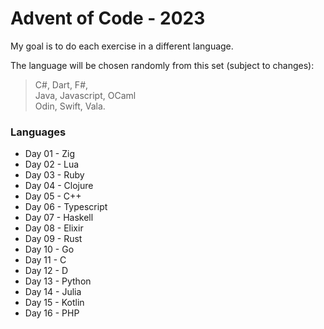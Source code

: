 # Advent of Code - 2023

My goal is to do each exercise in a different language.

The language will be chosen randomly from this set (subject to changes): 
> C#, Dart, F#, <br>
> Java, Javascript, OCaml <br>
> Odin, Swift, Vala. <br>

### Languages
- Day 01 - Zig
- Day 02 - Lua
- Day 03 - Ruby
- Day 04 - Clojure
- Day 05 - C++
- Day 06 - Typescript
- Day 07 - Haskell
- Day 08 - Elixir
- Day 09 - Rust
- Day 10 - Go
- Day 11 - C
- Day 12 - D
- Day 13 - Python
- Day 14 - Julia
- Day 15 - Kotlin
- Day 16 - PHP
